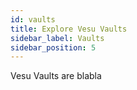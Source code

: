 ```yaml
---
id: vaults
title: Explore Vesu Vaults
sidebar_label: Vaults
sidebar_position: 5
---
```


Vesu Vaults are blabla